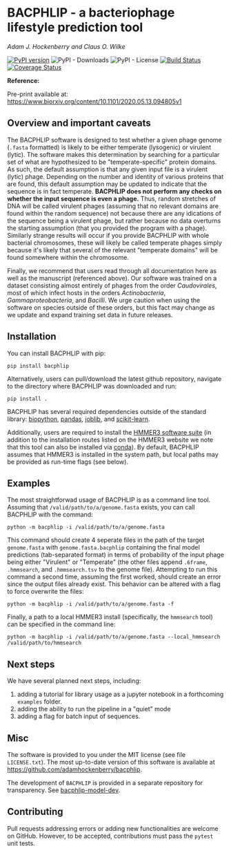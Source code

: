 # BACPHLIP - a bacteriophage lifestyle prediction tool

*Adam J. Hockenberry and Claus O. Wilke*

[![PyPI version](https://badge.fury.io/py/bacphlip.svg)](https://badge.fury.io/py/bacphlip)
![PyPI - Downloads](https://img.shields.io/pypi/dm/bacphlip)
![PyPI - License](https://img.shields.io/pypi/l/bacphlip)
[![Build Status](https://travis-ci.com/adamhockenberry/bacphlip.svg?branch=master)](https://travis-ci.com/adamhockenberry/bacphlip)
[![Coverage Status](https://img.shields.io/codecov/c/github/adamhockenberry/bacphlip/master.svg)](https://codecov.io/github/adamhockenberry/bacphlip?branch=master)

**Reference:**

Pre-print available at: <https://www.biorxiv.org/content/10.1101/2020.05.13.094805v1>


## Overview and important caveats

The BACPHLIP software is designed to test whether a given phage genome (`.fasta` formatted) is likely to be either temperate (lysogenic) or virulent (lytic). The software makes this determination by searching for a particular set of what are hypothesized to be "temperate-specific" protein domains. As such, the default assumption is that any given input file is a virulent (lytic) phage. Depending on the number and identity of various proteins that are found, this default assumption may be updated to indicate that the sequence is in fact temperate. **BACPHLIP does not perform any checks on whether the input sequence is even a phage.** Thus, random stretches of DNA will be called virulent phages (assuming that no relevant domains are found within the random sequence) not because there are any idications of the sequence being a virulent phage, but rather because no data overturns the starting assumption (that you provided the program with a phage). Similarly strange results will occur if you provide BACPHLIP with whole bacterial chromosomes, these will likely be called temperate phages simply because it's likely that several of the relevant "temperate domains" will be found somewhere within the chromosome. 

Finally, we recommend that users read through all documentation here as well as the manuscript (referenced above). Our software was trained on a dataset consisting almost entirely of phages from the order *Caudovirales*, most of which infect hosts in the orders *Actinobacteria*, *Gammaproteobacteria*, and *Bacilli*. We urge caution when using the software on species outside of these orders, but this fact may change as we update and expand training set data in future releases. 

## Installation

You can install BACPHLIP with pip:
```
pip install bacphlip
```

Alternatively, users can pull/download the latest github repository, navigate to the directory where BACPHLIP was downloaded and run:
```
pip install .
```

BACPHLIP has several required dependencies outside of the standard library: [biopython](https://pypi.org/project/biopython/), [pandas](https://pypi.org/project/pandas/), [joblib](https://pypi.org/project/joblib/), and [scikit-learn](https://pypi.org/project/scikit-learn/).

Additionally, users are required to install the [HMMER3 software suite](http://hmmer.org/) (in addition to the installation routes listed on the HMMER3 website we note that this tool can also be installed via [conda](https://anaconda.org/bioconda/hmmer)). By default, BACPHLIP assumes that HMMER3 is installed in the system path, but local paths may be provided as run-time flags (see below). 

## Examples

The most straightforwad usage of BACPHLIP is as a command line tool. Assuming that `/valid/path/to/a/genome.fasta` exists, you can call BACPHLIP with the command:
```
python -m bacphlip -i /valid/path/to/a/genome.fasta
```

This command should create 4 seperate files in the path of the target `genome.fasta` with `genome.fasta.bacphlip` containing the final model predictions (tab-separated format) in terms of probability of the input phage being either "Virulent" or "Temperate" (the other files append `.6frame`, `.hmmsearch`, and `.hmmsearch.tsv` to the genome file). Attempting to run this command a second time, assuming the first worked, should create an error since the output files already exist. This behavior can be altered with a flag to force overwrite the files:
```
python -m bacphlip -i /valid/path/to/a/genome.fasta -f 
```

Finally, a path to a local HMMER3 install (specifically, the `hmmsearch` tool) can be specified in the command line:
```
python -m bacphlip -i /valid/path/to/a/genome.fasta --local_hmmsearch /valid/path/to/hmmsearch
```


## Next steps

We have several planned next steps, including:
1. adding a tutorial for library usage as a jupyter notebook in a forthcoming `examples` folder. 
2. adding the ability to run the pipeline in a "quiet" mode
3. adding a flag for batch input of sequences. 

## Misc

The software is provided to you under the MIT license (see file `LICENSE.txt`).
The most up-to-date version of this software is available at
https://github.com/adamhockenberry/bacphlip.

The development of `BACPHLIP` is provided in a separate repository for transparency. See [bacphlip-model-dev](https://github.com/adamhockenberry/bacphlip-model-dev).

## Contributing

Pull requests addressing errors or adding new functionalities are welcome on GitHub. However, to be accepted, contributions must pass the `pytest` unit tests. 
